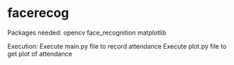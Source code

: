 # facerecog
Packages needed:
opencv
face_recognition
matplotlib

Execution:
Execute main.py file to record attendance 
Execute plot.py file to get plot of attendance
